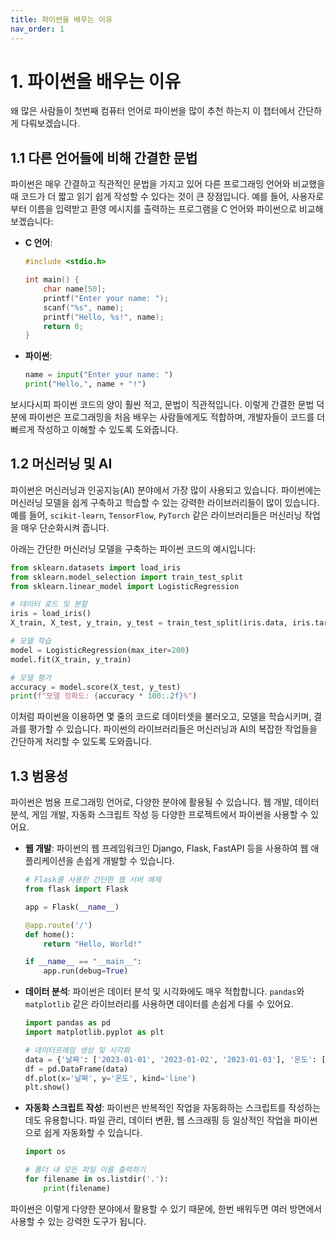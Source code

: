 ```yaml
---
title: 파이썬을 배우는 이유
nav_order: 1
---
```


# 1. 파이썬을 배우는 이유

왜 많은 사람들이 첫번째 컴퓨터 언어로 파이썬을 많이 추천 하는지 이 챕터에서 간단하게 다뤄보겠습니다.

## 1.1 다른 언어들에 비해 간결한 문법

파이썬은 매우 간결하고 직관적인 문법을 가지고 있어 다른 프로그래밍 언어와 비교했을 때 코드가 더 짧고 읽기 쉽게 작성할 수 있다는 것이 큰 장점입니다. 예를 들어, 사용자로부터 이름을 입력받고 환영 메시지를 출력하는 프로그램을 C 언어와 파이썬으로 비교해 보겠습니다:

- **C 언어**:

  ```c
  #include <stdio.h>

  int main() {
      char name[50];
      printf("Enter your name: ");
      scanf("%s", name);
      printf("Hello, %s!", name);
      return 0;
  }
  ```

- **파이썬**:
  ```python
  name = input("Enter your name: ")
  print("Hello,", name + "!")
  ```

보시다시피 파이썬 코드의 양이 훨씬 적고, 문법이 직관적입니다. 이렇게 간결한 문법 덕분에 파이썬은 프로그래밍을 처음 배우는 사람들에게도 적합하며, 개발자들이 코드를 더 빠르게 작성하고 이해할 수 있도록 도와줍니다.

## 1.2 머신러닝 및 AI

파이썬은 머신러닝과 인공지능(AI) 분야에서 가장 많이 사용되고 있습니다. 파이썬에는 머신러닝 모델을 쉽게 구축하고 학습할 수 있는 강력한 라이브러리들이 많이 있습니다. 예를 들어, `scikit-learn`, `TensorFlow`, `PyTorch` 같은 라이브러리들은 머신러닝 작업을 매우 단순화시켜 줍니다.

아래는 간단한 머신러닝 모델을 구축하는 파이썬 코드의 예시입니다:

```python
from sklearn.datasets import load_iris
from sklearn.model_selection import train_test_split
from sklearn.linear_model import LogisticRegression

# 데이터 로드 및 분할
iris = load_iris()
X_train, X_test, y_train, y_test = train_test_split(iris.data, iris.target, test_size=0.2, random_state=42)

# 모델 학습
model = LogisticRegression(max_iter=200)
model.fit(X_train, y_train)

# 모델 평가
accuracy = model.score(X_test, y_test)
print(f"모델 정확도: {accuracy * 100:.2f}%")
```

이처럼 파이썬을 이용하면 몇 줄의 코드로 데이터셋을 불러오고, 모델을 학습시키며, 결과를 평가할 수 있습니다. 파이썬의 라이브러리들은 머신러닝과 AI의 복잡한 작업들을 간단하게 처리할 수 있도록 도와줍니다.

## 1.3 범용성

파이썬은 범용 프로그래밍 언어로, 다양한 분야에 활용될 수 있습니다. 웹 개발, 데이터 분석, 게임 개발, 자동화 스크립트 작성 등 다양한 프로젝트에서 파이썬을 사용할 수 있어요.

- **웹 개발**: 파이썬의 웹 프레임워크인 Django, Flask, FastAPI 등을 사용하여 웹 애플리케이션을 손쉽게 개발할 수 있습니다.

  ```python
  # Flask를 사용한 간단한 웹 서버 예제
  from flask import Flask

  app = Flask(__name__)

  @app.route('/')
  def home():
      return "Hello, World!"

  if __name__ == "__main__":
      app.run(debug=True)
  ```

- **데이터 분석**: 파이썬은 데이터 분석 및 시각화에도 매우 적합합니다. `pandas`와 `matplotlib` 같은 라이브러리를 사용하면 데이터를 손쉽게 다룰 수 있어요.

  ```python
  import pandas as pd
  import matplotlib.pyplot as plt

  # 데이터프레임 생성 및 시각화
  data = {'날짜': ['2023-01-01', '2023-01-02', '2023-01-03'], '온도': [15, 18, 20]}
  df = pd.DataFrame(data)
  df.plot(x='날짜', y='온도', kind='line')
  plt.show()
  ```

- **자동화 스크립트 작성**: 파이썬은 반복적인 작업을 자동화하는 스크립트를 작성하는 데도 유용합니다. 파일 관리, 데이터 변환, 웹 스크래핑 등 일상적인 작업을 파이썬으로 쉽게 자동화할 수 있습니다.

  ```python
  import os

  # 폴더 내 모든 파일 이름 출력하기
  for filename in os.listdir('.'):
      print(filename)
  ```

파이썬은 이렇게 다양한 분야에서 활용할 수 있기 때문에, 한번 배워두면 여러 방면에서 사용할 수 있는 강력한 도구가 됩니다.
